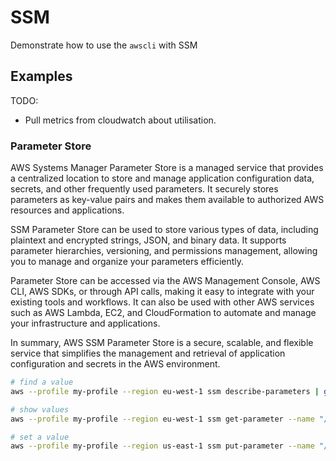 # SSM

Demonstrate how to use the `awscli` with SSM  

## Examples

TODO:

* Pull metrics from cloudwatch about utilisation.  

### Parameter Store

AWS Systems Manager Parameter Store is a managed service that provides a centralized location to store and manage application configuration data, secrets, and other frequently used parameters. It securely stores parameters as key-value pairs and makes them available to authorized AWS resources and applications.  

SSM Parameter Store can be used to store various types of data, including plaintext and encrypted strings, JSON, and binary data. It supports parameter hierarchies, versioning, and permissions management, allowing you to manage and organize your parameters efficiently.  

Parameter Store can be accessed via the AWS Management Console, AWS CLI, AWS SDKs, or through API calls, making it easy to integrate with your existing tools and workflows. It can also be used with other AWS services such as AWS Lambda, EC2, and CloudFormation to automate and manage your infrastructure and applications.  

In summary, AWS SSM Parameter Store is a secure, scalable, and flexible service that simplifies the management and retrieval of application configuration and secrets in the AWS environment.  

```sh
# find a value
aws --profile my-profile --region eu-west-1 ssm describe-parameters | grep my-value

# show values
aws --profile my-profile --region eu-west-1 ssm get-parameter --name "/my-service/my-module/my-value"

# set a value
aws --profile my-profile --region us-east-1 ssm put-parameter --name "/my-service/my-module/my-value" --type String --value 6 --overwrite
```
